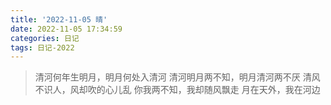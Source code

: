 ```yaml
---
title: '2022-11-05 晴'
date: 2022-11-05 17:34:59
categories: 日记
tags: 日记-2022
---
```


>
> 清河何年生明月，明月何处入清河
> 清河明月两不知，明月清河两不厌
> 清风不识人，风却吹的心儿乱
> 你我两不知，我却随风飘走
> 月在天外，我在河边
>

